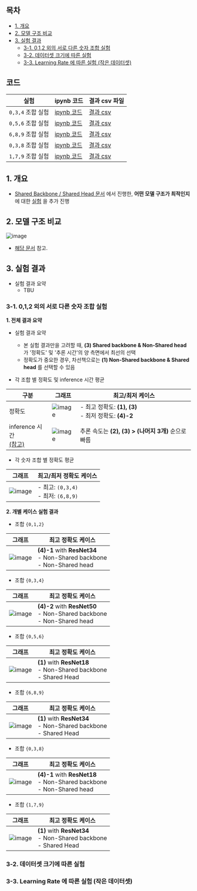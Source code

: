 
## 목차

* [1. 개요](#1-개요)
* [2. 모델 구조 비교](#2-모델-구조-비교)
* [3. 실험 결과](#3-실험-결과)
  * [3-1. 0,1,2 외의 서로 다른 숫자 조합 실험](#3-1-012-외의-서로-다른-숫자-조합-실험) 
  * [3-2. 데이터셋 크기에 따른 실험](#3-2-데이터셋-크기에-따른-실험)
  * [3-3. Learning Rate 에 따른 실험 (작은 데이터셋)](#3-3-learning-rate-에-따른-실험-작은-데이터셋)

## 코드

| 실험                | ipynb 코드                                                    | 결과 csv 파일                                               |
|-------------------|-------------------------------------------------------------|---------------------------------------------------------|
| ```0,3,4``` 조합 실험 | [ipynb 코드](codes/Shared_Backbone_Head_experiment_034.ipynb) | [결과 csv](codes/Shared_Backbone_Head_experiment_034.csv) |
| ```0,5,6``` 조합 실험 | [ipynb 코드](codes/Shared_Backbone_Head_experiment_056.ipynb) | [결과 csv](codes/Shared_Backbone_Head_experiment_056.csv) |
| ```6,8,9``` 조합 실험 | [ipynb 코드](codes/Shared_Backbone_Head_experiment_689.ipynb) | [결과 csv](codes/Shared_Backbone_Head_experiment_689.csv) |
| ```0,3,8``` 조합 실험 | [ipynb 코드](codes/Shared_Backbone_Head_experiment_038.ipynb) | [결과 csv](codes/Shared_Backbone_Head_experiment_038.csv) |
| ```1,7,9``` 조합 실험 | [ipynb 코드](codes/Shared_Backbone_Head_experiment_179.ipynb) | [결과 csv](codes/Shared_Backbone_Head_experiment_179.csv) |

## 1. 개요

* [Shared Backbone / Shared Head 문서](딥러닝_기초_Shared_Backbone_Head.md) 에서 진행한, **어떤 모델 구조가 최적인지** 에 대한 [실험](딥러닝_기초_Shared_Backbone_Head.md#3-탐구-어떤-구조가-가장-좋을까) 을 추가 진행

## 2. 모델 구조 비교

![image](images/Backbone_Head_1.PNG)

* [해당 문서](딥러닝_기초_Shared_Backbone_Head.md#2-구조-비교) 참고.

## 3. 실험 결과

* 실험 결과 요약
  * TBU 

### 3-1. 0,1,2 외의 서로 다른 숫자 조합 실험

**1. 전체 결과 요약**

* 실험 결과 요약
  * 본 실험 결과만을 고려할 때, **(3) Shared backbone & Non-Shared head** 가 '정확도' 및 '추론 시간'의 양 측면에서 최선의 선택
  * 정확도가 중요한 경우, 차선책으로는 **(1) Non-Shared backbone & Shared head** 를 선택할 수 있음

* 각 조합 별 정확도 및 inference 시간 평균

| 구분                                                               | 그래프                                   | 최고/최저 케이스                                     |
|------------------------------------------------------------------|---------------------------------------|-----------------------------------------------|
| 정확도                                                              | ![image](images/Backbone_Head_11.PNG) | - 최고 정확도: **(1), (3)**<br>- 최저 정확도: **(4)-2** |
| inference 시간<br>[(참고)](딥러닝_기초_Shared_Backbone_Head.md#3-2-실험-결과) | ![image](images/Backbone_Head_3.PNG)  | 추론 속도는 **(2), (3) > (나머지 3개)** 순으로 빠름         |

* 각 숫자 조합 별 정확도 평균

| 그래프                                   | 최고/최저 정확도 케이스                              |
|---------------------------------------|--------------------------------------------|
| ![image](images/Backbone_Head_12.PNG) | - 최고: ```(0,3,4)```<br>- 최저: ```(6,8,9)``` |

**2. 개별 케이스 실험 결과**

* 조합 ```{0,1,2}```

| 그래프                                  | 최고 정확도 케이스                                                                |
|--------------------------------------|---------------------------------------------------------------------------|
| ![image](images/Backbone_Head_5.PNG) | **(4)-1** with **ResNet34**<br>- Non-Shared backbone<br>- Non-Shared head |

* 조합 ```{0,3,4}```

| 그래프                                  | 최고 정확도 케이스                                                                |
|--------------------------------------|---------------------------------------------------------------------------|
| ![image](images/Backbone_Head_6.PNG) | **(4)-2** with **ResNet50**<br>- Non-Shared backbone<br>- Non-Shared head |

* 조합 ```{0,5,6}```

| 그래프                                  | 최고 정확도 케이스                                                          |
|--------------------------------------|---------------------------------------------------------------------|
| ![image](images/Backbone_Head_7.PNG) | **(1)** with **ResNet18**<br>- Non-Shared backbone<br>- Shared Head |

* 조합 ```{6,8,9}```

| 그래프                                  | 최고 정확도 케이스                                                          |
|--------------------------------------|---------------------------------------------------------------------|
| ![image](images/Backbone_Head_8.PNG) | **(1)** with **ResNet34**<br>- Non-Shared backbone<br>- Shared Head |

* 조합 ```{0,3,8}```

| 그래프                                  | 최고 정확도 케이스                                                                |
|--------------------------------------|---------------------------------------------------------------------------|
| ![image](images/Backbone_Head_9.PNG) | **(4)-1** with **ResNet18**<br>- Non-Shared backbone<br>- Non-Shared head |

* 조합 ```{1,7,9}```

| 그래프                                   | 최고 정확도 케이스                                                          |
|---------------------------------------|---------------------------------------------------------------------|
| ![image](images/Backbone_Head_10.PNG) | **(1)** with **ResNet34**<br>- Non-Shared backbone<br>- Shared Head |

### 3-2. 데이터셋 크기에 따른 실험

### 3-3. Learning Rate 에 따른 실험 (작은 데이터셋)